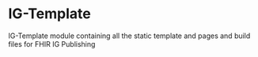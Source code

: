 # IG-Template
IG-Template module containing all the static template and pages and build files for FHIR IG Publishing
